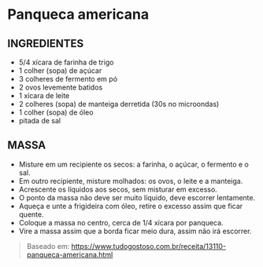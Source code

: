 # Panqueca americana

## INGREDIENTES
- 5/4 xícara de farinha de trigo
- 1 colher (sopa) de açúcar
- 3 colheres de fermento em pó
- 2 ovos levemente batidos
- 1 xícara de leite
- 2 colheres (sopa) de manteiga derretida (30s no microondas)
- 1 colher (sopa) de óleo
- pitada de sal

## MASSA
- Misture em um recipiente os secos: a farinha, o açúcar, o fermento e o sal.
- Em outro recipiente, misture molhados: os ovos, o leite e a manteiga.
- Acrescente os líquidos aos secos, sem misturar em excesso.
- O ponto da massa não deve ser muito líquido, deve escorrer lentamente.
- Aqueça e unte a frigideira com óleo, retire o excesso assim que ficar quente.
- Coloque a massa no centro, cerca de 1/4 xícara por panqueca.
- Vire a massa assim que a borda ficar meio dura, assim não irá escorrer. 

> Baseado em: https://www.tudogostoso.com.br/receita/13110-panqueca-americana.html
